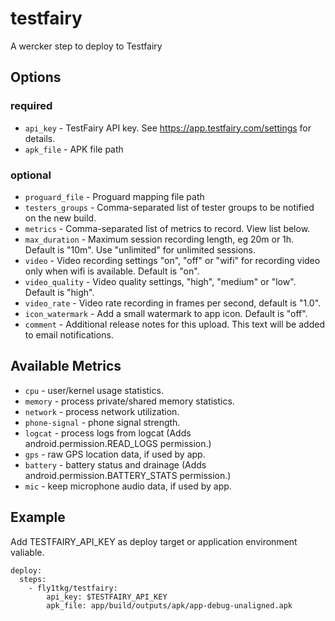# testfairy

A wercker step to deploy to Testfairy

## Options

### required

* `api_key` - TestFairy API key. See https://app.testfairy.com/settings for details.
* `apk_file` - APK file path

### optional

* `proguard_file` - Proguard mapping file path
* `testers_groups` - Comma-separated list of tester groups to be notified on the new build.
* `metrics` - Comma-separated list of metrics to record. View list below.
* `max_duration` - Maximum session recording length, eg 20m or 1h. Default is "10m". Use "unlimited" for unlimited sessions.
* `video` - Video recording settings "on", "off" or "wifi" for recording video only when wifi is available. Default is "on".
* `video_quality` - Video quality settings, "high", "medium" or "low". Default is "high".
* `video_rate` - Video rate recording in frames per second, default is "1.0".
* `icon_watermark` - Add a small watermark to app icon. Default is "off".
* `comment` - Additional release notes for this upload. This text will be added to email notifications.

## Available Metrics

* `cpu` - user/kernel usage statistics.
* `memory` - process private/shared memory statistics.
* `network` - process network utilization.
* `phone-signal` - phone signal strength.
* `logcat` - process logs from logcat (Adds android.permission.READ\_LOGS permission.)
* `gps` - raw GPS location data, if used by app.
* `battery` - battery status and drainage (Adds android.permission.BATTERY\_STATS permission.)
* `mic` - keep microphone audio data, if used by app.

Example
------

Add TESTFAIRY\_API\_KEY as deploy target or application environment valiable.

    deploy:
      steps:
        - fly1tkg/testfairy:
            api_key: $TESTFAIRY_API_KEY
            apk_file: app/build/outputs/apk/app-debug-unaligned.apk
